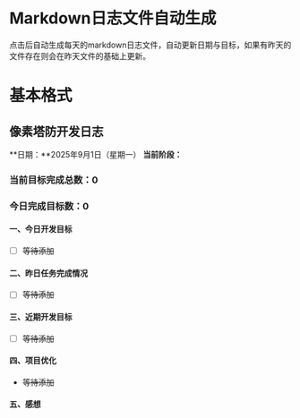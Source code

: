 # Markdown日志文件自动生成

点击后自动生成每天的markdown日志文件，自动更新日期与目标，如果有昨天的文件存在则会在昨天文件的基础上更新。



# 基本格式

## 像素塔防开发日志

**日期：**2025年9月1日（星期一）
**当前阶段：**

### 当前目标完成总数：0

### 今日完成目标数：0

#### 一、今日开发目标

- [ ] ~~等待添加~~

#### 二、昨日任务完成情况

- [ ] ~~等待添加~~

#### 三、近期开发目标

- [ ] ~~等待添加~~

#### 四、项目优化

-  ~~等待添加~~

#### 五、感想
